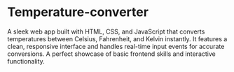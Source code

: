 # Temperature-converter
A sleek web app built with HTML, CSS, and JavaScript that converts temperatures between Celsius, Fahrenheit, and Kelvin instantly. It features a clean, responsive interface and handles real-time input events for accurate conversions. A perfect showcase of basic frontend skills and interactive functionality.
